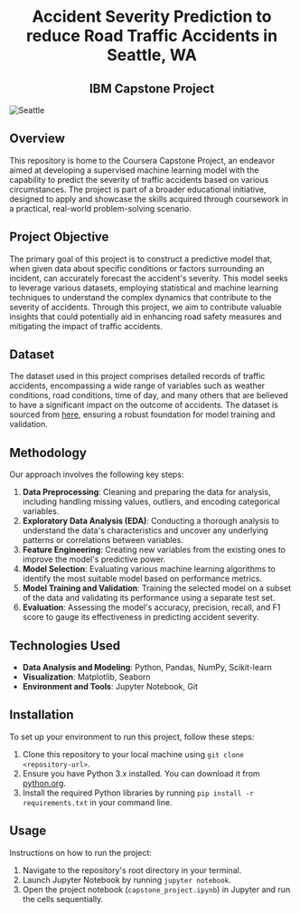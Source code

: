 <H1 align="center">Accident Severity Prediction to reduce Road Traffic Accidents in Seattle, WA</H1> 
                          <H2 align="center">IBM Capstone Project</H2>

![Seattle](https://github.com/AGK89/Coursera_Capstone/assets/153049066/6ed69a9d-854a-49ff-911c-fa9f4005e18e)

## Overview

This repository is home to the Coursera Capstone Project, an endeavor aimed at developing a supervised machine learning model with the capability to predict the severity of traffic accidents based on various circumstances. The project is part of a broader educational initiative, designed to apply and showcase the skills acquired through coursework in a practical, real-world problem-solving scenario.

## Project Objective

The primary goal of this project is to construct a predictive model that, when given data about specific conditions or factors surrounding an incident, can accurately forecast the accident's severity. This model seeks to leverage various datasets, employing statistical and machine learning techniques to understand the complex dynamics that contribute to the severity of accidents. Through this project, we aim to contribute valuable insights that could potentially aid in enhancing road safety measures and mitigating the impact of traffic accidents.

## Dataset

The dataset used in this project comprises detailed records of traffic accidents, encompassing a wide range of variables such as weather conditions, road conditions, time of day, and many others that are believed to have a significant impact on the outcome of accidents. The dataset is sourced from <a href="https://s3.us.cloud-object-storage.appdomain.cloud/cf-courses-data/CognitiveClass/DP0701EN/version-2/Metadata.pdf">here</a>, ensuring a robust foundation for model training and validation.

## Methodology

Our approach involves the following key steps:

1. **Data Preprocessing**: Cleaning and preparing the data for analysis, including handling missing values, outliers, and encoding categorical variables.
2. **Exploratory Data Analysis (EDA)**: Conducting a thorough analysis to understand the data's characteristics and uncover any underlying patterns or correlations between variables.
3. **Feature Engineering**: Creating new variables from the existing ones to improve the model's predictive power.
4. **Model Selection**: Evaluating various machine learning algorithms to identify the most suitable model based on performance metrics.
5. **Model Training and Validation**: Training the selected model on a subset of the data and validating its performance using a separate test set.
6. **Evaluation**: Assessing the model's accuracy, precision, recall, and F1 score to gauge its effectiveness in predicting accident severity.

## Technologies Used

- **Data Analysis and Modeling**: Python, Pandas, NumPy, Scikit-learn
- **Visualization**: Matplotlib, Seaborn
- **Environment and Tools**: Jupyter Notebook, Git

## Installation

To set up your environment to run this project, follow these steps:

1. Clone this repository to your local machine using `git clone <repository-url>`.
2. Ensure you have Python 3.x installed. You can download it from [python.org](https://www.python.org/).
3. Install the required Python libraries by running `pip install -r requirements.txt` in your command line.

## Usage

Instructions on how to run the project:

1. Navigate to the repository's root directory in your terminal.
2. Launch Jupyter Notebook by running `jupyter notebook`.
3. Open the project notebook (`capstone_project.ipynb`) in Jupyter and run the cells sequentially.


<!-- ## Table Of Contents:

* [Introduction](#Introduction)
* [Data](#Data)
* [Methodology](#Methodology)
* [Results](#Results)
* [Discussion](#Discussion)
* [Conclusion](#Conclusion)

# Introduction

Every year the lives of approximately 1.35 million people are cut short as a result of a road traffic crash. Between 20 and 50 million more people suffer non-fatal injuries, with many incurring a disability as a result of their injury.Road traffic injuries cause considerable economic losses to individuals, their families, and to nations as a whole. These losses arise from the cost of treatment as well as lost productivity for those killed or disabled by their injuries, and for family members who need to take time off work or school to care for the injured. Road traffic crashes cost most countries 3% of their gross domestic product.The study of influencing factors of traffic accidents is an important research direction in the field of traffic safety. The increasing number of crashes is a major public safety concern with various related costs. 

### Business Problem



In an effort to reduce the frequency of such collisions in the community, a model must be developed to predict the severity of an accident given the current weather, the road and visibility conditions. With our application, the user will be alerted to be more careful if the conditions are bad.

Our main objective in this project is to make a supervised prediction model that predicts the severity of an accident given certain circumstances (the current weather, road and visibility conditions) and alert the end user appropriately.<br>
<br>

# Data

This project will utilize Jupyter Notebooks to analyze a metadata set containing a rating of accident severity, street location, collision address type, weather condition, road condition, vehicle count, injuries, fatalities, and whether the driver at fault was under the influence. The dataset we will use in this project is the shared data originally provided by Seattle Department of Transportation(SDOT) Traffic Management Division, Traffic Records Group, and modified to particularly meet the project criteria.The dataset that we will be using is a .csv file named, 'Data-Collisions'. Our target variable will be 'SEVERITYCODE' because it is used to measure the severity of an accident from 0 to 3 (including a "2b", as per the metadata) within the dataset. Attributes that are used here to weigh the severity of an accident are 'WEATHER', 'ROADCOND' and 'LIGHTCOND'. The entire dataset originally had 194,673 rows (Instances) and 38 columns (Features). The metadata of the dataset can be found <a href="https://s3.us.cloud-object-storage.appdomain.cloud/cf-courses-data/CognitiveClass/DP0701EN/version-2/Metadata.pdf">here</a>. <br><br>In it's original form, this data is not fit for analysis. There are many columns that we will not use for this model. So, the data is to be cleaned, preprocessed and well prepared for analysis, and then to be fed to the Machine Learning Algorithms to finalize our model.

<br>

# Methodology

In this project, our main aim is to explore the relation between the road, light and weather conditions with respect to the accident severity in Seattle, WA. For this, the pre-processed data will be analyzed using Exploratory Data Analysis and Inferential Statistical Analysis. Based on the inference, we shall proceed with the selection of Machine Learning Algorithm for our model.  

### Exploratory Data Analysis <br>

The correlation Heat-Map of the dataset was explored. However, it did not provide much of an insight to the problem as our independent variables were shown to be Negatively correlated with the dependent variable. After that, the Pearson Coefficient and p-value were explored, which showed that the Road Condition and Light Condition had a strong relation with the Collision Severity. The initial decision of including the Weather Condition along with the Road and Light Condition was not changed.


<br>


### Machine Learning Algorithms & Evaluation <br>

**1. K-Nearest Neighbor (KNN)** <br>

The k-nearest neighbors (KNN) algorithm is a simple, supervised machine learning algorithm that can be used to solve both classification and regression problems. It's easy to implement and understand, but has a major drawback of becoming significantly slows as the size of that data in use grows. Here we will be trying different values for k and get the result of the besk k-value which will be used to predict the output,i.e., KNN will help us predict the severity code of an outcome by finding the most similar data-point within k distance.<br>

![00](https://github.com/AGK89/Coursera_Capstone/assets/153049066/89a2da8b-4a3c-4706-b617-9a1eddfbbd49)
![01](https://github.com/AGK89/Coursera_Capstone/assets/153049066/a8244d6f-dd4f-4816-947b-42afd87c3871)
<br><br>

**2. Decision Tree** <br>

Decision Trees (DTs) are a non-parametric supervised learning method used for classification and regression. The goal is to create a model that predicts the value of a target variable by learning simple decision rules inferred from the data features. <br>
A decision tree model gives us a layout of all possible outcomes so we can fully analyze the concequences of a decision. In this context, the decision tree observes all possible outcomes of different weather conditions.<br>

![02](https://github.com/AGK89/Coursera_Capstone/assets/153049066/b19343a5-1202-4cbd-97b7-0ac993e69f47)

<br><br>

**3. Logistic Regression** <br>

Logistic regression is a classification algorithm used to assign observations to a discrete set of classes. Unlike linear regression which outputs continuous number values, logistic regression transforms its output using the logistic sigmoid function to return a probability value which can then be mapped to two or more discrete classes. <br>
Because our current dataset (in this case) only provides us with two severity code outcomes, our model will only predict one of those two classes. This makes our classification binary, and logistic regression is a go-to method for binary classification problems, which makes it perfect for us.<br>

![03](https://github.com/AGK89/Coursera_Capstone/assets/153049066/60a8ded4-e00e-4a80-87a3-ddc068ed920e)

<br>
<br>

## Results

The dataset was fed to the Machine Learning Algorithms as mentioned in the Methodology Section. The accuracy of the 3 models are as shown below :<br>

![04](https://github.com/AGK89/Coursera_Capstone/assets/153049066/ef7bee60-c45a-43bb-a92a-6cd86eeacf16)

<br>
The above table shows that the Decision Tree Algorithm gives the highest accuracy of 56% (which 2% higher than Logistic Regression). 

# Discussion

In the beginning of this notebook, we had categorical data that was of type 'object'. This is not a data-type that we could have fed through an algoritim, so label encoding was used to created new classes that were of the type int (numerical data type).

After solving that issue we were presented with another - imbalanced data. As mentioned earlier, class 1 was nearly three times larger than class 2. The solution to this was downsampling the majority class. We downsampled to match the minority class exactly with 57052 values each.

Once we analyzed and cleaned the data, it was then fed through three ML models: K-Nearest Neighbor, Decision Tree and Logistic Regression. Although the first two are ideal for this project, logistic regression made most sense because of its binary nature.

Evaluation metrics used to test the accuracy of our models were Jaccard index, f-1 score and log_loss for logistic regression. Choosing different k, max depth and hyparameter C values helped to improve our accuracy to be the best possible.

**Future Scope**

We have just scratched the surface of this dataset with our use case. There is scope for a vast variety of analytics and modeling that can be done with this dataset for various other use cases (for example, finding out the relation between various alleys/intersections with collision severity in order to improve the infrastructure). 
<br>
By optimizing the dataset (multi-class outcomes instead of binary as in this case) and trying other algorithms, there is high scope for improvement of our model in the future.

# Conclusion

Based on the dataset featuring the weather, the road and lighting conditions, our model could predict the accident severity with an accuracy of 54%. We conclude that these accidents can be avoided if the end user is provided with real-time information on the road and lighting conditions and also regular updates on the weather using our application. -->
